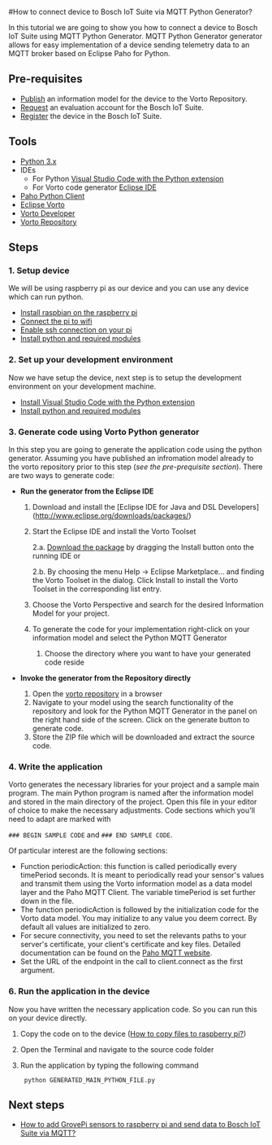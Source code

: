 #How to connect device to Bosch IoT Suite via MQTT Python Generator?

In this tutorial we are going to show you how to connect a device to Bosch IoT Suite using MQTT Python Generator. MQTT Python Generator generator allows for easy implementation of a device sending telemetry data to an MQTT broker based on Eclipse Paho for Python.

## Pre-requisites

* [Publish](tutorial-create_and_publish_with_web_editor.md) an information model for the device to the Vorto Repository.  
* [Request](https://www.bosch-iot-suite.com/) an evaluation account for the Bosch IoT Suite.  
* [Register](tutorial_register_device.md) the device in the Bosch IoT Suite.

## Tools

* [Python 3.x](https://www.python.org/)
* IDEs
	* For Python [Visual Studio Code with the Python extension](https://code.visualstudio.com/docs/languages/python) 
	* For Vorto code generator [Eclipse IDE](https://eclipse.org/downloads/packages/release/Mars/2) 
* [Paho Python Client](https://eclipse.org/paho/clients/python/)
* [Eclipse Vorto](http://www.eclipse.org/vorto/)
* [Vorto Developer](http://vorto.eclipse.org/editor)
* [Vorto Repository](http://vorto.eclipse.org/)

## Steps

### 1. Setup device
We will be using raspberry pi as our device and you can use any device which can run python.

* [Install raspbian on the raspberry pi](https://www.raspberrypi.org/learning/software-guide/)
* [Connect the pi to wifi](https://www.raspberrypi.org/learning/software-guide/wifi/)
* [Enable ssh connection on your pi](https://www.raspberrypi.org/documentation/remote-access/ssh/)	
* [Install python and required modules](tutorial-install_python_and_required_python_modules.md)

### 2. Set up your development environment

Now we have setup the device, next step is to setup the development environment on your development machine. 

* [Install Visual Studio Code with the Python extension](https://code.visualstudio.com/docs/languages/python) 
* [Install python and required modules](tutorial-install_python_and_required_python_modules.md)

### 3. Generate code using Vorto Python generator

In this step you are going to generate the application code using the python generator. Assuming you have published an infromation model already to the vorto repository prior to this step (*see the pre-prequisite section*). There are two ways to generate code:

* **Run the generator from the Eclipse IDE**
	1. Download and install the [Eclipse IDE for Java and DSL Developers]		(http://www.eclipse.org/downloads/packages/)
	2. Start the Eclipse IDE and install the Vorto Toolset
	
		2.a. [Download the package](http://www.eclipse.org/vorto/downloads/index.html) by 		     dragging the Install button onto the running IDE or
	
		2.b. By choosing the menu Help -> Eclipse Marketplace... and finding the Vorto 			  Toolset in the dialog. Click Install to install the Vorto Toolset in the 			  corresponding 	list entry.
	3. Choose the Vorto Perspective and search for the desired Information Model for your 		project. 

	4. To generate the code for your implementation right-click on your information model and select the Python MQTT Generator
	
		1. Choose the directory where you want to have your generated code reside 

* **Invoke the generator from the Repository directly**

	1. Open the [vorto repository](http://vorto.eclipse.org/) in a browser
	2. Navigate to your model using the search functionality of the repository and look for 	   the Python MQTT Generator in the panel on the right hand side of the screen. Click on 	   the generate button to generate code. 
	3. Store the ZIP file which will be downloaded and extract the source code.

### 4. Write the application
Vorto generates the necessary libraries for your project and a sample main program. The main Python program is named after the information model and stored in the main directory of the project. Open this file in your editor of choice to make the necessary adjustments.
Code sections which you'll need to adapt are marked with 

```### BEGIN SAMPLE CODE``` and ```### END SAMPLE CODE```.

Of particular interest are the following sections:

* Function periodicAction: this function is called periodically every timePeriod seconds. It is meant to periodically read your sensor's values and transmit them using the Vorto information model as a data model layer and the Paho MQTT Client. The variable timePeriod is set further down in the file.
* The function periodicAction is followed by the initialization code for the Vorto data model. You may initialize to any value you deem correct. By default all values are initialized to zero.
* For secure connectivity, you need to set the relevants paths to your server's certificate, your client's certificate and key files. Detailed documentation can be found on the [Paho MQTT website](https://pypi.python.org/pypi/paho-mqtt/1.1#option-functions).
* Set the URL of the endpoint in the call to client.connect as the first argument.


### 6. Run the application in the device

Now you have written the necessary application code. So you can run this on your device directly. 

1. Copy the code on to the device ([How to copy files to raspberry pi?](https://www.raspberrypi.org/documentation/remote-access/ssh/scp.md))
2. Open the Terminal and navigate to the source code folder
3. Run the application by typing the following command
		
		python GENERATED_MAIN_PYTHON_FILE.py 

## Next steps
  
* [How to add GrovePi sensors to raspberry pi and send data to Bosch IoT Suite via MQTT?](tutorial-how_to_add_groove_pi_sensors_to_raspberry_pi_and_send_data_via_MQTT.md)




